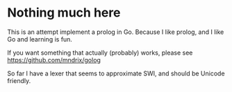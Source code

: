 # Nothing much here

This is an attempt implement a prolog in Go. Because
I like prolog, and I like Go and learning is fun.

If you want something that actually (probably) works,
please see https://github.com/mndrix/golog

So far I have a lexer that seems to approximate SWI, and
should be Unicode friendly.
